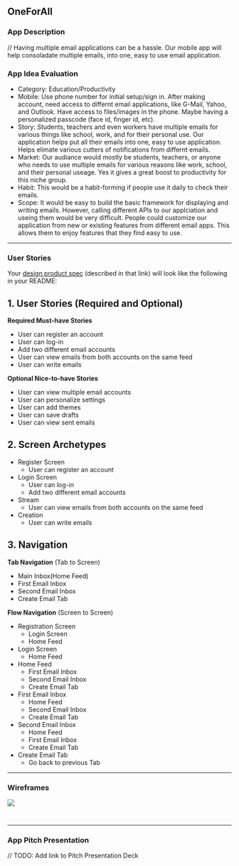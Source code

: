 ## OneForAll

### App Description
// Having multiple email applications can be a hassle. Our mobile app will help consoladate multiple emails, into one, easy to use email application. 

### App Idea Evaluation
- Category: Education/Productivity
- Mobile: Use phone number for initial setup/sign in. After making account, need access to differnt email applications, like G-Mail, Yahoo,   and Outlook. Have access to files/images in the phone. Maybe having a personalized passcode (face id, finger id, etc).  
- Story: Students, teachers and even workers have multiple emails for various things like school, work, and  for their personal use. Our application helps put all their emails into one, easy to use application. Helps elimate various cutters of notifications from differnt emails.   
- Market: Our audiance would mostly be students, teachers, or anyone who needs to use multiple emails for various reasons like work, school, and their personal useage. Yes it gives a great boost to productivity for this niche group.    
- Habit: This would be a habit-forming if people use it daily to check their emails. 
- Scope: It would be easy to build the basic framework for displaying and writing emails. However, calling different APIs to our applciation and useing them would be very difficult. People could customize our application from new or existing features from different email apps. This allows them to enjoy features that they find easy to use.   

---

### User Stories

Your [design product spec](https://hackmd.io/PuKkouVrQai199c4Pr87_A) (described in that link) will look like the following in your README:

## 1. User Stories (Required and Optional)

**Required Must-have Stories**

 * User can register an account
 * User can log-in
 * Add two different email accounts
 * User can view emails from both accounts on the same feed
 * User can write emails

**Optional Nice-to-have Stories**

 * User can view multiple email accounts
 * User can personalize settings
 * User can add themes
 * User can save drafts
 * User can view sent emails

## 2. Screen Archetypes

 * Register Screen
     * User can register an account
 * Login Screen
     * User can log-in
     * Add two different email accounts
* Stream
    * User can view emails from both accounts on the same feed
* Creation
    * User can write emails

## 3. Navigation

**Tab Navigation** (Tab to Screen)

 * Main Inbox(Home Feed)
 * First Email Inbox
 * Second Email Inbox
 * Create Email Tab

**Flow Navigation** (Screen to Screen)

 * Registration Screen
   * Login Screen
   * Home Feed
 * Login Screen
   * Home Feed
 * Home Feed
   * First Email Inbox
   * Second Email Inbox
   * Create Email Tab
 * First Email Inbox
   * Home Feed
   * Second Email Inbox
   * Create Email Tab
 * Second Email Inbox
   * Home Feed
   * First Email Inbox
   * Create Email Tab
 * Create Email Tab
   * Go back to previous Tab
---

### Wireframes
![](https://i.imgur.com/ixJ3ymj.png)
```
```

```
```

---

### App Pitch Presentation
// TODO: Add link to Pitch Presentation Deck

